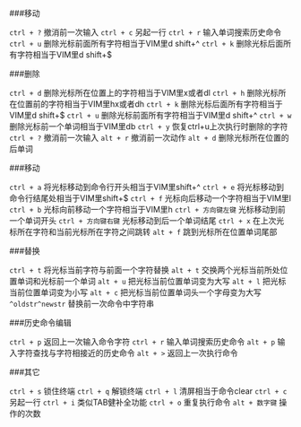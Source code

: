 ###移动

`ctrl + ?` 撤消前一次输入
`ctrl + c` 另起一行
`ctrl + r` 输入单词搜索历史命令
`ctrl + u` 删除光标前面所有字符相当于VIM里d shift+^
`ctrl + k` 删除光标后面所有字符相当于VIM里d shift+$

###删除

`ctrl + d` 删除光标所在位置上的字符相当于VIM里x或者dl
`ctrl + h` 删除光标所在位置前的字符相当于VIM里hx或者dh
`ctrl + k` 删除光标后面所有字符相当于VIM里d shift+$
`ctrl + u` 删除光标前面所有字符相当于VIM里d shift+^
`ctrl + w` 删除光标前一个单词相当于VIM里db
`ctrl + y` 恢复ctrl+u上次执行时删除的字符
`ctrl + ?` 撤消前一次输入
`alt + r` 撤消前一次动作
`alt + d` 删除光标所在位置的后单词

###移动

`ctrl + a` 将光标移动到命令行开头相当于VIM里shift+^
`ctrl + e` 将光标移动到命令行结尾处相当于VIM里shift+$
`ctrl + f` 光标向后移动一个字符相当于VIM里l
`ctrl + b` 光标向前移动一个字符相当于VIM里h
`ctrl + 方向键左键` 光标移动到前一个单词开头
`ctrl + 方向键右键` 光标移动到后一个单词结尾
`ctrl + x` 在上次光标所在字符和当前光标所在字符之间跳转
`alt + f` 跳到光标所在位置单词尾部

###替换

`ctrl + t` 将光标当前字符与前面一个字符替换
`alt + t` 交换两个光标当前所处位置单词和光标前一个单词
`alt + u` 把光标当前位置单词变为大写
`alt + l` 把光标当前位置单词变为小写
`alt + c` 把光标当前位置单词头一个字母变为大写
`^oldstr^newstr` 替换前一次命令中字符串

###历史命令编辑

`ctrl + p` 返回上一次输入命令字符
`ctrl + r` 输入单词搜索历史命令
`alt + p` 输入字符查找与字符相接近的历史命令
`alt + >` 返回上一次执行命令

###其它

`ctrl + s` 锁住终端
`ctrl + q` 解锁终端
`ctrl + l` 清屏相当于命令clear
`ctrl + c` 另起一行
`ctrl + i` 类似TAB健补全功能
`ctrl + o` 重复执行命令
`alt + 数字键` 操作的次数
